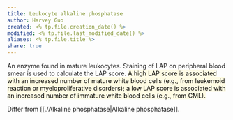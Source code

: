 ```yaml
---
title: Leukocyte alkaline phosphatase
author: Harvey Guo
created: <% tp.file.creation_date() %>
modified: <% tp.file.last_modified_date() %>
aliases: <% tp.file.title %>
share: true
---
```


An enzyme found in mature leukocytes. Staining of LAP on peripheral blood smear is used to calculate the LAP score. <mark style="background: #FFF3A34A;">A high LAP score is associated with an increased number of mature white blood cells (e.g., from leukemoid reaction or myeloproliferative disorders); a low LAP score is associated with an increased number of immature white blood cells (e.g., from CML).</mark>

Differ from [[./Alkaline phosphatase|Alkaline phosphatase]].